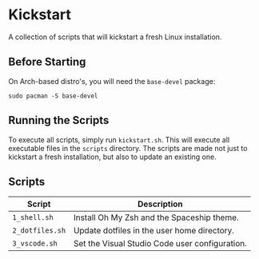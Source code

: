# Kickstart

A collection of scripts that will kickstart a fresh Linux installation.

## Before Starting

On Arch-based distro's, you will need the `base-devel` package:

```shell
sudo pacman -S base-devel
```

## Running the Scripts

To execute all scripts, simply run `kickstart.sh`.
This will execute all executable files in the `scripts` directory.
The scripts are made not just to kickstart a fresh installation, but also to update an existing one.

## Scripts

| Script | Description |
| ------ | ----------- |
| `1_shell.sh` | Install Oh My Zsh and the Spaceship theme.
| `2_dotfiles.sh` | Update dotfiles in the user home directory.
| `3_vscode.sh` | Set the Visual Studio Code user configuration.
